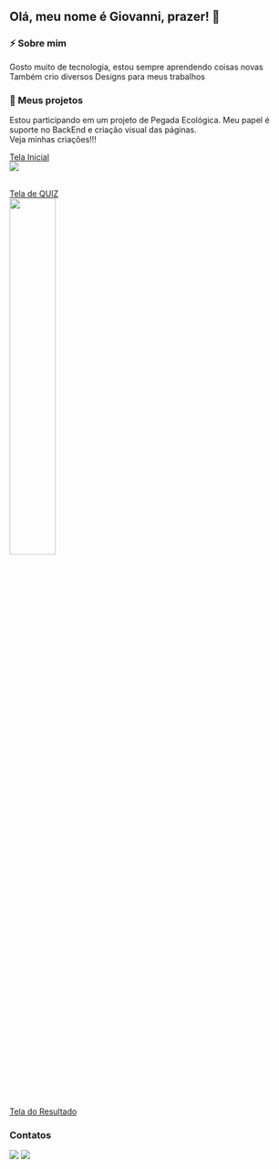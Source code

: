 ## Olá, meu nome é Giovanni, prazer! 👋

### ⚡ Sobre mim

Gosto muito de tecnologia, estou sempre aprendendo coisas novas <br>
Também crio diversos Designs para meus trabalhos
<br>

### :file_folder: Meus projetos
Estou participando em um projeto de Pegada Ecológica. Meu papel é suporte no BackEnd e criação visual das páginas. <br>
Veja minhas criações!!!
<br>

<a href="https://www.figma.com/file/54dewYGjocdFVafZdo2jc4/pegadaecologicadesign2?t=uONlpmsG1vRaZQpU-1">Tela Inicial</a>
<br>
<img src="https://user-images.githubusercontent.com/82301731/229010856-c057b3b2-9bf6-4bc0-8529-91605ecbccae.png">
<br>
<br>

<a href="https://www.figma.com/file/LsCciXBSi0DoScpJfKoVp5/telaQuiz?t=m7s8e31eRGFU9Vuk-6">Tela de QUIZ</a>
<br>
<img style="width: 40%; height: 40%" src="https://user-images.githubusercontent.com/82301731/229011273-7b1888fd-e0a4-4992-b020-b00d872d29b4.png">
<br>
<br>


<a href="https://www.figma.com/file/se9WVH5Qd3Jrmm5uYTLrqD/telaResultado?t=CFWvNSLIgK9AMQYa-6">Tela do Resultado</a>


### Contatos

<a href="https://www.linkedin.com/in/giovanni-dos-santos-almeida-lombone-rodrigues-607a73209/" target="_blank"><img src="https://img.shields.io/badge/-LinkedIn-%230077B5?style=for-the-badge&logo=linkedin&logoColor=white" target="_blank"></a>
<a href = "mailto:giovannilombone.io@gmail.com"><img src="https://img.shields.io/badge/Gmail-D14836?style=for-the-badge&logo=gmail&logoColor=white" target="_blank"></a>
